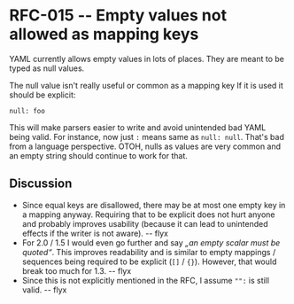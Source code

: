 # RFC-015 -- Empty values not allowed as mapping keys

YAML currently allows empty values in lots of places.
They are meant to be typed as null values.

The null value isn't really useful or common as a mapping key
If it is used it should be explicit:
```
null: foo
```

This will make parsers easier to write and avoid unintended bad YAML being valid.
For instance, now just `:` means same as `null: null`.
That's bad from a language perspective.
OTOH, nulls as values are very common and an empty string should continue to work for that.

## Discussion

* Since equal keys are disallowed, there may be at most one empty key in a mapping anyway.
  Requiring that to be explicit does not hurt anyone and probably improves usability (because it can lead to unintended effects if the writer is not aware). -- flyx
* For 2.0 / 1.5 I would even go further and say *„an empty scalar must be quoted“*.
  This improves readability and is similar to empty mappings / sequences being required to be explicit (`[]` / `{}`).
  However, that would break too much for 1.3. -- flyx
* Since this is not explicitly mentioned in the RFC, I assume `"":` is still valid. -- flyx
